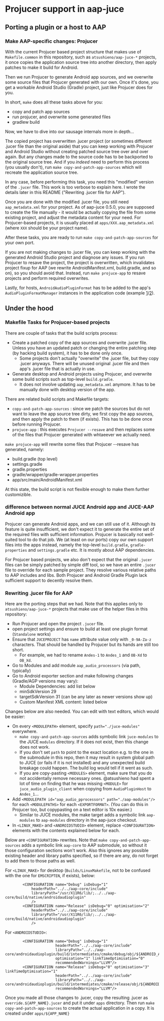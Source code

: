 # Projucer support in aap-juce


## Porting a plugin or a host to AAP

### Make AAP-specific changes: Projucer

With the current Projucer based project structure that makes use of `Makefile.common` in this repository, such as `atsushieno/aap-juce-*` projects, it once copies the application source tree into another directory, then apply patches to make it build for Android.

Then we run Projucer to generate Android app sources, and we overwrite some source files that Projucer generated with our own.
Once it's done, you get a workable Android Studio (Gradle) project, just like Projucer does for you.

In short, `make` does all these tasks above for you:

- copy and patch app sources
- run projucer, and overwrite some generated files
- gradlew build

Now, we have to dive into our sausage internals more in depth...

The copied project has overwritten .jucer project (or sometimes different .jucer file than the original aside) that you can keep working with Projucer and Android Studio without creating patched source tree over and over again.
But any changes made to the source code has to be backported to the original source tree.
And if you *indeed* need to perform this process (you usually don't), run `make copy-and-patch-app-sources` which will recreate the application source tree.

In any case, before performing this task, you need this "modified" version of the `.jucer` file. This work is too verbose to explain here. I wrote the details later in this README ("Rewriting .jucer file for AAP").

Once you are done with the modified .jucer file, you still need `aap_metadata.xml` for your project. As of aap-juce 0.5.0, you are supposed to create the file manually - it would be actually copying the file from some existing project, and adjust the metadata content for your need. For Projucer-based projects, it is usually placed at `apps/XXX.aap_metadata.xml` (where `XXX` should be your project name).

After these tasks, you are ready to run `make copy-and-patch-app-sources` for your own port.

If you are not making changes to .jucer file, you can keep working with the generated Android Studio project and diagnose any issues.
If you run Projucer to resave the project, the project is overwritten, which invalidates project fixup for AAP (we rewrite AndroidManifest.xml, build.gradle, and so on), so you should avoid that.
Instead, run `make projuce-app` to resave projects and perform required overwrites.

Lastly, for hosts, `AndroidAudioPluginFormat` has to be added to the app's `AudioPluginFormatManager` instances in the application code (example [1](https://github.com/atsushieno/aap-juce-plugin-host/blob/295aa69b48a25f798520d9a365b611a081a0a725/apps/juceaaphost.patch#L62)/[2](https://github.com/atsushieno/aap-juce-plugin-host/blob/295aa69b48a25f798520d9a365b611a081a0a725/apps/juceaaphost.patch#L102)).


## Under the hood

### Makefile Tasks for Projucer-based projects

There are couple of tasks that the build scripts process:

- Create a patched copy of the app sources and overwrite .jucer file. Unless you have an updated patch or changing the entire patching step (by hacking build system), it has to be done only once.
  - Some projects don't actually "overwrite" the .jucer file, but they copy .jucer anyways. There will be unused original .jucer file and then app's .jucer file that is actually in use.
- Generate desktop and Android projects using Projucer, and overwrite some build scripts such as top-level `build.gradle`.
  - It does not involve updating `aap_metadata.xml` anymore. It has to be manually done with desktop version of the app.

There are related build scripts and Makefile targets:

- `copy-and-patch-app-sources` : since we patch the sources but do not want to leave the app source tree dirty, we first copy the app sources, and then apply the patch to them (if exists). This has to be done once before running Projucer.
- `projuce-app` : this executes `Projucer --resave` and then replaces some of the files that Projucer generated with whtaeever we actually need.

`make projuce-app` will rewrite some files that Projucer --resave has generated, namely:

- build.gradle (top level)
- settings.gradle
- gradle.properties
- gradle/wrapper/gradle-wrapper.properties
- app/src/main/AndroidManifest.xml

At this state, the build script is not flexible enough to make them further customizible.

### difference between normal JUCE Android app and JUCE-AAP Android app

Projucer can generate Android apps, and we can still use of it.
Although its feature is quite insufficient, we don't expect it to generate the entire set of the required files with sufficient information. Projucer is basically not well-suited tool to do that job.
We (at least on our ports) copy our own support files into the apps instead, namely the top-level `build.gradle`, `gradle-properties` and `settings.gradle` etc.
It is mostly about AAP dependencies.

For Projucer based projects, we also don't expect that the original `.jucer` files can be simply patched by simple diff tool, so we have an entire `.jucer` file to override for each sample project.
They resolve various relative paths to AAP includes and libs.
Both Projucer and Android Gradle Plugin lack sufficient support to decently resolve them.

### Rewriting .jucer file for AAP

Here are the porting steps that we had. Note that this applies only to `atsushieno/aap-juce-*` projects that make use of the helper files in this repository:

- Run Projucer and open the project `.jucer` file.
- open project settings and ensure to build at least one plugin format (`Standalone` works)
- Ensure that `JUCEPROJECT` has `name` attribute value only with `_0-9A-Za-z` characters. That should be handled by Projucer but its hands are still too short.
  - For example, we had to rename `Andes-1` to `Andes_1` and `OB-Xd` to `OB_Xd`.
- Go to Modules and add module `aap_audio_processors` (via path, typically)
- Go to Android exporter section and make following changes (Gradle/AGP versions may vary):
  - Module Dependencies: add list below
  - minSdkVersion 29
  - targetSdkVersion 31 (can be any later as newer versions show up)
  - Custom Manifest XML content: listed below

Changes below are also needed. You can edit with text editors, which would be easier:

- On every `<MODULEPATH>` element, specify `path="./juce-modules"` everywhere.
  - `make copy-and-patch-app-sources` adds symbolic link `juce-modules` to the JUCE `modules` directory. If it does not exist, then this change does not work.
  - If you don't set `path` to point to the exact location e.g. to the one in the submodule in this repo, then it may result in system global path to JUCE (or fails if it is not installed) and any unexpected build breakage could happen. The build log would tell if it went as such.
  - If you are copy-pasting `<MODULES>` element, make sure that you do not accidentally remove necessary ones. @atsushieno had spent a lot of time on finding that he was missing `<MODULE>` for `juce_audio_plugin_client` when copying from `AudioPluginHost` to `Andes_1`...
- Add `<MODULEPATH id="aap_audio_pprocessors" path="./aap-modules"/>` for each `<MODULEPATHS>` for each `<EXPORTFORMAT>`. (You can do this in Projucer too, but copypasting on a text editor is 10x easier.)
  - Similar to JUCE modules, the make target adds a symbolic link `aap-modules` to `aap-modules` directory in the aap-juce checkout.
- In `<LINUX_MAKE>` and `<ANDROIDSTUDIO>` element, replace `<CONFIGURATION>` elements with the contents explained below for each.

Below are `<CONFIGURATION>` rewrites.
Note that `make copy-and-patch-app-sources` adds a symbolic link `aap-core` to AAP submodule, so without it those configuration sections won't work.
Also this ignores any possible existing header and library paths specified, so if there are any, do not forget to add them to those paths as well.

For `<LINUX_MAKE>` for desktop (`Builds/LinuxMakefile`, not to be confused with the one for `EMSCRIPTEN`, if exists), below:

```
        <CONFIGURATION name="Debug" isDebug="1"
            headerPath="../../aap-core/include"
            libraryPath="/usr/X11R6/lib/;../../aap-core/build/native/androidaudioplugin"
            />
        <CONFIGURATION name="Release" isDebug="0" optimisation="2"
            headerPath="../../aap-core/include"
            libraryPath="/usr/X11R6/lib/;../../aap-core/build/native/androidaudioplugin"
            />
```

For `<ANDROIDSTUDIO>`:

```
        <CONFIGURATION name="Debug" isDebug="1" 
                       headerPath="../../aap-core/include"
                       libraryPath="../../aap-core/androidaudioplugin/build/intermediates/cmake/debug/obj/${ANDROID_ABI}"
                       optimisation="1" linkTimeOptimisation="0"
                       recommendedWarnings="LLVM"/>
        <CONFIGURATION name="Release" isDebug="0" optimisation="3" linkTimeOptimisation="1"
                       headerPath="../../aap-core/include"
                       libraryPath="../../aap-core/androidaudioplugin/build/intermediates/cmake/release/obj/${ANDROID_ABI}"
                       recommendedWarnings="LLVM"/>
```

Once you made all those changes to .jucer, copy the resulting .jucer as `override.${APP_NAME}.jucer` and put it under `apps` directory.
Then run `make copy-and-patch-app-sources` to create the actual application in a copy. It is created under `apps/${APP_NAME}`
